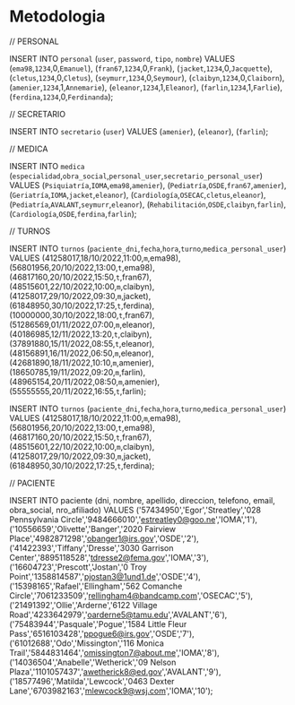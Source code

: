 # Metodologia


//  PERSONAL

INSERT INTO `personal` (`user`, `password`, `tipo`, `nombre`) VALUES
(`ema98`,`1234`,0,`Emanuel`),
(`fran67`,`1234`,0,`Frank`),
(`jacket`,`1234`,0,`Jacquette`),
(`cletus`,`1234`,0,`Cletus`),
(`seymurr`,`1234`,0,`Seymour`),
(`claibyn`,`1234`,0,`Claiborn`),
(`amenier`,`1234`,1,`Annemarie`),
(`eleanor`,`1234`,1,`Eleanor`),
(`farlin`,`1234`,1,`Farlie`),
(`ferdina`,`1234`,0,`Ferdinanda`);


//  SECRETARIO

INSERT INTO `secretario` (`user`) VALUES
(`amenier`),
(`eleanor`),
(`farlin`);


//  MEDICA

INSERT INTO `medica` (`especialidad`,`obra_social`,`personal_user`,`secretario_personal_user`) VALUES
(`Psiquiatría`,`IOMA`,`ema98`,`amenier`),
(`Pediatría`,`OSDE`,`fran67`,`amenier`),
(`Geriatría`,`IOMA`,`jacket`,`eleanor`),
(`Cardiología`,`OSECAC`,`cletus`,`eleanor`),
(`Pediatría`,`AVALANT`,`seymurr`,`eleanor`),
(`Rehabilitación`,`OSDE`,`claibyn`,`farlin`),
(`Cardiología`,`OSDE`,`ferdina`,`farlin`);


//  TURNOS

INSERT INTO `turnos` (`paciente_dni`,`fecha`,`hora`,`turno`,`medica_personal_user`) VALUES
(41258017,18/10/2022,11:00,`m`,ema98),
(56801956,20/10/2022,13:00,`t`,ema98),
(46817160,20/10/2022,15:50,`t`,fran67),
(48515601,22/10/2022,10:00,`m`,claibyn),
(41258017,29/10/2022,09:30,`m`,jacket),
(61848950,30/10/2022,17:25,`t`,ferdina),
(10000000,30/10/2022,18:00,`t`,fran67),
(51286569,01/11/2022,07:00,`m`,eleanor),
(40186985,12/11/2022,13:20,`t`,claibyn),
(37891880,15/11/2022,08:55,`t`,eleanor),
(48156891,16/11/2022,06:50,`m`,eleanor),
(42681890,18/11/2022,10:10,`m`,amenier),
(18650785,19/11/2022,09:20,`m`,farlin),
(48965154,20/11/2022,08:50,`m`,amenier),
(55555555,20/11/2022,16:55,`t`,farlin);

INSERT INTO `turnos` (`paciente_dni`,`fecha`,`hora`,`turno`,`medica_personal_user`) VALUES
(41258017,18/10/2022,11:00,`m`,ema98),
(56801956,20/10/2022,13:00,`t`,ema98),
(46817160,20/10/2022,15:50,`t`,fran67),
(48515601,22/10/2022,10:00,`m`,claibyn),
(41258017,29/10/2022,09:30,`m`,jacket),
(61848950,30/10/2022,17:25,`t`,ferdina);


//  PACIENTE

INSERT INTO paciente (dni, nombre, apellido, direccion, telefono, email, obra_social, nro_afiliado) 
VALUES
('57434950','Egor','Streatley','028 Pennsylvania Circle','9484666010','estreatley0@goo.ne','IOMA','1'),
('10556659','Olivette','Banger','2020 Fairview Place','4982871298','obanger1@irs.gov','OSDE','2'),
('41422393','Tiffany','Dresse','3030 Garrison Center','8895118528','tdresse2@fema.gov','IOMA','3'),
('16604723','Prescott','Jostan','0 Troy Point','1358814587','pjostan3@1und1.de','OSDE','4'),
('15398165','Rafael','Ellingham','562 Comanche Circle','7061233509','rellingham4@bandcamp.com','OSECAC','5'),
('21491392','Ollie','Arderne','6122 Village Road','4233642979','oarderne5@tamu.edu','AVALANT','6'),
('75483944','Pasquale','Pogue','1584 Little Fleur Pass','6516103428','ppogue6@irs.gov','OSDE','7'),
('61012688','Odo','Missington','116 Monica Trail','5844831464','omissington7@about.me','IOMA','8'),
('14036504','Anabelle','Wetherick','09 Nelson Plaza','1101057437','awetherick8@ed.gov','AVALANT','9'),
('18577496','Matilda','Lewcock','0463 Dexter Lane','6703982163','mlewcock9@wsj.com','IOMA','10');



